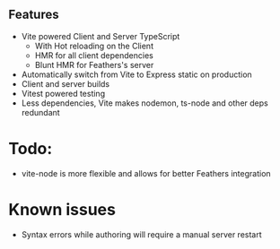 ## Features

- Vite powered Client and Server TypeScript
  - With Hot reloading on the Client
  - HMR for all client dependencies
  - Blunt HMR for Feathers's server
- Automatically switch from Vite to Express static on production
- Client and server builds
- Vitest powered testing
- Less dependencies, Vite makes nodemon, ts-node and other deps redundant

# Todo:

- vite-node is more flexible and allows for better Feathers integration

# Known issues

- Syntax errors while authoring will require a manual server restart
